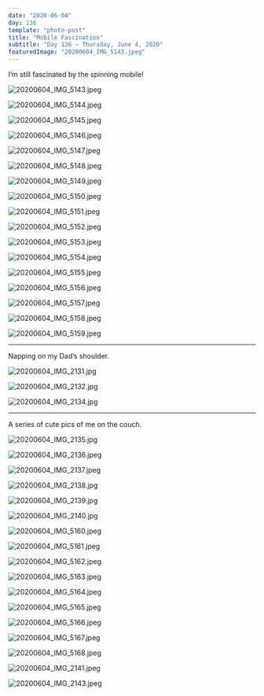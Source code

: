 ```yaml
---
date: "2020-06-04"
day: 136
template: "photo-post"
title: "Mobile Fascination"
subtitle: "Day 136 – Thursday, June 4, 2020"
featuredImage: "20200604_IMG_5143.jpeg"
---
```


I’m still fascinated by the spinning mobile!

![20200604_IMG_5143.jpeg](20200604_IMG_5143.jpeg)

![20200604_IMG_5144.jpeg](20200604_IMG_5144.jpeg)

![20200604_IMG_5145.jpeg](20200604_IMG_5145.jpeg)

![20200604_IMG_5146.jpeg](20200604_IMG_5146.jpeg)

![20200604_IMG_5147.jpeg](20200604_IMG_5147.jpeg)

![20200604_IMG_5148.jpeg](20200604_IMG_5148.jpeg)

![20200604_IMG_5149.jpeg](20200604_IMG_5149.jpeg)

![20200604_IMG_5150.jpeg](20200604_IMG_5150.jpeg)

![20200604_IMG_5151.jpeg](20200604_IMG_5151.jpeg)

![20200604_IMG_5152.jpeg](20200604_IMG_5152.jpeg)

![20200604_IMG_5153.jpeg](20200604_IMG_5153.jpeg)

![20200604_IMG_5154.jpeg](20200604_IMG_5154.jpeg)

![20200604_IMG_5155.jpeg](20200604_IMG_5155.jpeg)

![20200604_IMG_5156.jpeg](20200604_IMG_5156.jpeg)

![20200604_IMG_5157.jpeg](20200604_IMG_5157.jpeg)

![20200604_IMG_5158.jpeg](20200604_IMG_5158.jpeg)

![20200604_IMG_5159.jpeg](20200604_IMG_5159.jpeg)

<hr />

Napping on my Dad’s shoulder.

![20200604_IMG_2131.jpg](20200604_IMG_2131.jpg)

![20200604_IMG_2132.jpg](20200604_IMG_2132.jpg)

![20200604_IMG_2134.jpg](20200604_IMG_2134.jpg)

<hr />

A series of cute pics of me on the couch.

![20200604_IMG_2135.jpg](20200604_IMG_2135.jpg)

![20200604_IMG_2136.jpeg](20200604_IMG_2136.jpeg)

![20200604_IMG_2137.jpeg](20200604_IMG_2137.jpeg)

![20200604_IMG_2138.jpg](20200604_IMG_2138.jpg)

![20200604_IMG_2139.jpg](20200604_IMG_2139.jpg)

![20200604_IMG_2140.jpg](20200604_IMG_2140.jpg)

![20200604_IMG_5160.jpeg](20200604_IMG_5160.jpeg)

![20200604_IMG_5161.jpeg](20200604_IMG_5161.jpeg)

![20200604_IMG_5162.jpeg](20200604_IMG_5162.jpeg)

![20200604_IMG_5163.jpeg](20200604_IMG_5163.jpeg)

![20200604_IMG_5164.jpeg](20200604_IMG_5164.jpeg)

![20200604_IMG_5165.jpeg](20200604_IMG_5165.jpeg)

![20200604_IMG_5166.jpeg](20200604_IMG_5166.jpeg)

![20200604_IMG_5167.jpeg](20200604_IMG_5167.jpeg)

![20200604_IMG_5168.jpeg](20200604_IMG_5168.jpeg)

![20200604_IMG_2141.jpeg](20200604_IMG_2141.jpeg)

![20200604_IMG_2143.jpeg](20200604_IMG_2143.jpeg)
